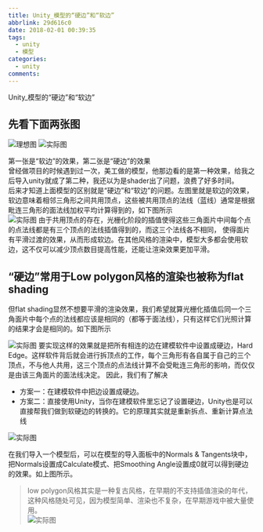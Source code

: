 ```yaml
---
title: Unity_模型的“硬边”和“软边”
abbrlink: 29d616c0
date: 2018-02-01 00:39:35
tags: 
  - unity
  - 模型
categories:
  - unity
comments:
---
```


Unity_模型的“硬边”和“软边”
<!-- more -->
## 先看下面两张图  

![理想图](/../../Photos/SoftOrHardSide/理想.PNG)
![实际图](/../../Photos/SoftOrHardSide/硬边.PNG)

第一张是“软边”的效果，第二张是“硬边”的效果  
曾经做项目的时候遇到过一次，美工做的模型，他那边看的是第一种效果，给我之后导入unity就成了第二种，我还以为是shader出了问题，浪费了好多时间。  
后来才知道上面模型的区别就是“硬边”和“软边”的问题。左图里就是软边的效果，软边意味着相邻三角形之间共用顶点，这些被共用顶点的法线（蓝线）通常是根据毗连三角形的面法线加权平均计算得到的，如下图所示  
![实际图](/../../Photos/SoftOrHardSide/图0.jpg)
由于共用顶点的存在，光栅化阶段的插值使得这些三角面片中间每个点的点法线都是有三个顶点的法线插值得到的，而这三个法线各不相同， 使得面片有平滑过渡的效果，从而形成软边。在其他风格的渲染中，模型大多都会使用软边，这不仅可以减少顶点数目提高性能，还能让渲染效果更加平滑。

## “硬边”常用于Low polygon风格的渲染也被称为flat shading

但flat shading显然不想要平滑的渲染效果，我们希望就算光栅化插值后同一个三角面片中每个点的法线都应该是相同的（都等于面法线），只有这样它们光照计算的结果才会是相同的。如下图所示 

![实际图](/../../Photos/SoftOrHardSide/图片3.png)
要实现这样的效果就是把所有相连的边在建模软件中设置成硬边，Hard Edge。这样软件背后就会进行拆顶点的工作，每个三角形有各自属于自己的三个顶点，不与他人共用，这三个顶点的点法线计算不会受毗连三角形的影响，而仅仅是由该三角面片的面法线决定。 因此，我们有了解决
* 方案一：在建模软件中把边设置成硬边。
* 方案二：直接使用Unity，当你在建模软件里忘记了设置硬边，Unity也是可以直接帮我们做到软硬边的转换的。它的原理其实就是重新拆点、重新计算点法线  

![实际图](/../../Photos/SoftOrHardSide/图片4.png)  

在我们导入一个模型后，可以在模型的导入面板中的Normals & Tangents块中，把Normals设置成Calculate模式、把Smoothing Angle设置成0就可以得到硬边的效果。如上图所示。
>low polygon风格其实是一种复古风格，在早期的不支持插值渲染的年代，这种风格随处可见，因为模型简单、渲染也不复杂，在早期游戏中被大量使用。  
![实际图](/../../Photos/SoftOrHardSide/图片1.png) 